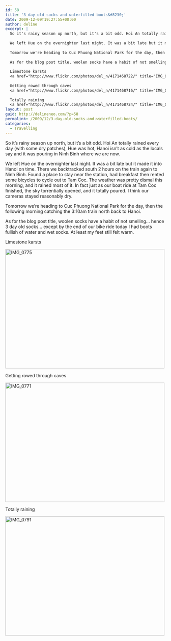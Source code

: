 ```yaml
---
id: 58
title: '3 day old socks and waterfilled boots&#8230;'
date: 2009-12-09T19:27:55+00:00
author: deline
excerpt: |
  So it's rainy season up north, but it's a bit odd. Hoi An totally rained every day (with some dry patches), Hue was hot, Hanoi isn't as cold as the locals say and it was pouring in Ninh Binh where we are now.
  
  We left Hue on the overnighter last night. It was a bit late but it made it into Hanoi on time. There we backtracked south 2 hours on the train again to Ninh Binh. Found a place to stay near the station, had breakfast then rented some bicycles to cycle out to Tam Coc. The weather was pretty dismal this morning, and it rained most of it. In fact just as our boat ride at Tam Coc finished, the sky torrentially opened, and it totally poured. I think our cameras stayed reasonably dry.
  
  Tomorrow we're heading to Cuc Phuong National Park for the day, then the following morning catching the 3:10am train north back to Hanoi.
  
  As for the blog post title, woolen socks have a habit of not smelling... hence 3 day old socks... except by the end of our bike ride today I had boots fullish of water and wet socks. At least my feet still felt warm.
  
  Limestone karsts
  <a href="http://www.flickr.com/photos/del_n/4171468722/" title="IMG_0775 by del_n, on Flickr"><img src="http://farm5.static.flickr.com/4002/4171468722_e206f0e9b8.jpg" width="500" height="375" alt="IMG_0775" /></a>
  
  Getting rowed through caves
  <a href="http://www.flickr.com/photos/del_n/4171468716/" title="IMG_0771 by del_n, on Flickr"><img src="http://farm3.static.flickr.com/2759/4171468716_6df41588c9.jpg" width="500" height="375" alt="IMG_0771" /></a>
  
  Totally raining
  <a href="http://www.flickr.com/photos/del_n/4171468724/" title="IMG_0791 by del_n, on Flickr"><img src="http://farm3.static.flickr.com/2595/4171468724_2d26fba492.jpg" width="500" height="375" alt="IMG_0791" /></a>
layout: post
guid: http://delineneo.com/?p=58
permalink: /2009/12/3-day-old-socks-and-waterfilled-boots/
categories:
  - Travelling
---
```

So it&#8217;s rainy season up north, but it&#8217;s a bit odd. Hoi An totally rained every day (with some dry patches), Hue was hot, Hanoi isn&#8217;t as cold as the locals say and it was pouring in Ninh Binh where we are now.

We left Hue on the overnighter last night. It was a bit late but it made it into Hanoi on time. There we backtracked south 2 hours on the train again to Ninh Binh. Found a place to stay near the station, had breakfast then rented some bicycles to cycle out to Tam Coc. The weather was pretty dismal this morning, and it rained most of it. In fact just as our boat ride at Tam Coc finished, the sky torrentially opened, and it totally poured. I think our cameras stayed reasonably dry.

Tomorrow we&#8217;re heading to Cuc Phuong National Park for the day, then the following morning catching the 3:10am train north back to Hanoi.

As for the blog post title, woolen socks have a habit of not smelling&#8230; hence 3 day old socks&#8230; except by the end of our bike ride today I had boots fullish of water and wet socks. At least my feet still felt warm.

Limestone karsts
  
[<img src="http://farm5.static.flickr.com/4002/4171468722_e206f0e9b8.jpg" width="500" height="375" alt="IMG_0775" />](http://www.flickr.com/photos/del_n/4171468722/ "IMG_0775 by del_n, on Flickr")

Getting rowed through caves
  
[<img src="http://farm3.static.flickr.com/2759/4171468716_6df41588c9.jpg" width="500" height="375" alt="IMG_0771" />](http://www.flickr.com/photos/del_n/4171468716/ "IMG_0771 by del_n, on Flickr")

Totally raining
  
[<img src="http://farm3.static.flickr.com/2595/4171468724_2d26fba492.jpg" width="500" height="375" alt="IMG_0791" />](http://www.flickr.com/photos/del_n/4171468724/ "IMG_0791 by del_n, on Flickr")